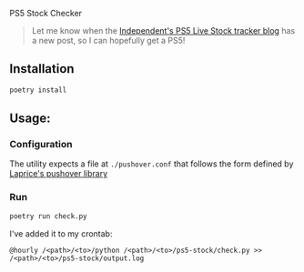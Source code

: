 PS5 Stock Checker

> Let me know when the [Independent's PS5 Live Stock tracker blog](https://www.independent.co.uk/extras/indybest/gadgets-tech/video-games-consoles/ps5-console-uk-restock-news-latest-b2012447.html#post-556368) has a new post, so I can hopefully get a PS5!

## Installation

```sh
poetry install
```

## Usage:

### Configuration

The utility expects a file at `./pushover.conf` that follows the form defined by [Laprice's pushover library](https://github.com/laprice/pushover/blob/master/example.pushover)

### Run

```sh
poetry run check.py
```

I've added it to my crontab:

```
@hourly /<path>/<to>/python /<path>/<to>/ps5-stock/check.py >> /<path>/<to>/ps5-stock/output.log
```
